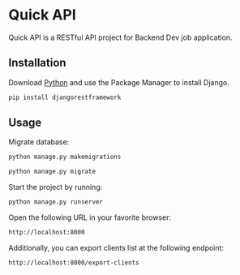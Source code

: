 # Quick API

Quick API is a RESTful API project for Backend Dev job application.

## Installation

Download [Python](https://www.python.org/downloads/) and use the Package Manager to install Django.

```bash
pip install djangorestframework
```

## Usage

Migrate database:

```bash
python manage.py makemigrations
```

```bash
python manage.py migrate
```

Start the project by running:

```bash
python manage.py runserver
```

Open the following URL in your favorite browser:

```bash
http://localhost:8000
```

Additionally, you can export clients list at the following endpoint:

```bash
http://localhost:8000/export-clients
```

